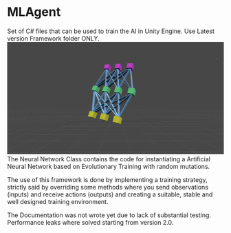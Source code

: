 # MLAgent
Set of C# files that can be used to train the AI in Unity Engine.
Use Latest version Framework folder ONLY.
![Image](NNPNG.png)
The Neural Network Class contains the code for instantiating a Artificial Neural Network based on Evolutionary Training with random mutations.

The use of this framework is done by implementing a training strategy, strictly said by overriding some methods where you send observations (inputs) and receive actions (outputs) and creating a suitable, stable and well designed training environment.

The Documentation was not wrote yet due to lack of substantial testing. Performance leaks where solved starting from version 2.0.
